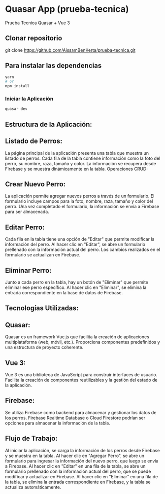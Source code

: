# Quasar App (prueba-tecnica)

Prueba Tecnica Quasar + Vue 3

## Clonar repositorio

git clone https://github.com/AissamBenKerta/prueba-tecnica.git

## Para instalar las dependencias
```bash
yarn
# or
npm install
```

### Iniciar la Aplicación 
```bash
quasar dev
```

## Estructura de la Aplicación:
## Listado de Perros:

La página principal de la aplicación presenta una tabla que muestra un listado de perros.
Cada fila de la tabla contiene información como la foto del perro, su nombre, raza, tamaño y color.
La información se recupera desde Firebase y se muestra dinámicamente en la tabla.
Operaciones CRUD:

## Crear Nuevo Perro:

La aplicación permite agregar nuevos perros a través de un formulario.
El formulario incluye campos para la foto, nombre, raza, tamaño y color del perro.
Una vez completado el formulario, la información se envía a Firebase para ser almacenada.

## Editar Perro:

Cada fila en la tabla tiene una opción de "Editar" que permite modificar la información del perro.
Al hacer clic en "Editar", se abre un formulario prellenado con la información actual del perro.
Los cambios realizados en el formulario se actualizan en Firebase.

## Eliminar Perro:

Junto a cada perro en la tabla, hay un botón de "Eliminar" que permite eliminar ese perro específico.
Al hacer clic en "Eliminar", se elimina la entrada correspondiente en la base de datos de Firebase.

## Tecnologías Utilizadas:
## Quasar:

Quasar es un framework Vue.js que facilita la creación de aplicaciones multiplataforma (web, móvil, etc.).
Proporciona componentes predefinidos y una estructura de proyecto coherente.

## Vue 3:

Vue 3 es una biblioteca de JavaScript para construir interfaces de usuario.
Facilita la creación de componentes reutilizables y la gestión del estado de la aplicación.

## Firebase:

Se utiliza Firebase como backend para almacenar y gestionar los datos de los perros.
Firebase Realtime Database o Cloud Firestore podrían ser opciones para almacenar la información de la tabla.

## Flujo de Trabajo:

Al iniciar la aplicación, se carga la información de los perros desde Firebase y se muestra en la tabla.
Al hacer clic en "Agregar Perro", se abre un formulario para ingresar la información del nuevo perro, que luego se envía a Firebase.
Al hacer clic en "Editar" en una fila de la tabla, se abre un formulario prellenado con la información actual del perro, que se puede modificar y actualizar en Firebase.
Al hacer clic en "Eliminar" en una fila de la tabla, se elimina la entrada correspondiente en Firebase, y la tabla se actualiza automáticamente.
